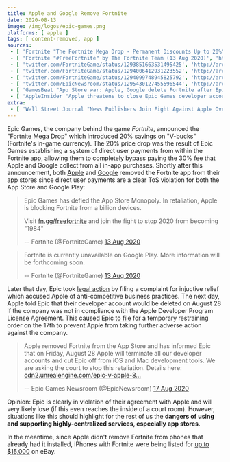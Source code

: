 ```yaml
---
title: Apple and Google Remove Fortnite
date: 2020-08-13
image: /img/logos/epic-games.png
platforms: [ apple ]
tags: [ content-removed, app ]
sources:
 - [ 'Fortnite "The Fortnite Mega Drop - Permanent Discounts Up to 20%" by The Fortnite Team (13 Aug 2020)', 'http://archive.is/38rCU' ]
 - [ 'Fortnite "#FreeFortnite" by The Fortnite Team (13 Aug 2020)', 'http://archive.is/xhsJX' ]
 - [ 'twitter.com/FortniteGame/status/1293851663531495425', 'http://archive.is/Rt1GX' ]
 - [ 'twitter.com/FortniteGame/status/1294006412931223552', 'http://archive.is/nw9lR' ]
 - [ 'twitter.com/FortniteGame/status/1294099748945825792', 'http://archive.is/4Cmkf' ]
 - [ 'twitter.com/EpicNewsroom/status/1295430127455596544', 'http://archive.is/4XFYx' ]
 - [ 'GamesBeat "App Store war: Apple, Google delete Fortnite after Epic Games adds direct payment (Updated)" by Dean Takahashi (13 Aug 2020)', 'http://archive.is/OtvaU' ]
 - [ 'AppleInsider "Apple threatens to close Epic Games developer account on Aug. 28" by Amber Neely (18 Aug 2020)', 'http://archive.is/cRsPL' ]
extra:
 - [ 'Wall Street Journal "News Publishers Join Fight Against Apple Over App Store Terms" by Benjamin Mullin (20 Aug 2020)', 'https://archive.is/v6LKN' ]
---
```


Epic Games, the company behind the game _Fortnite_, announced the "Fortnite
Mega Drop" which introduced 20% savings on "V-bucks" (Fortnite's in-game
currency). The 20% price drop was the result of Epic Games establishing a
system of direct user payments from within the Fortnite app, allowing them to
completely bypass paying the 30% fee that Apple and Google collect from all
in-app purchases. Shortly after this announcement, both
[Apple](http://archive.is/OtvaU#selection-1149.0-1159.654) and
[Google](http://archive.is/OtvaU#selection-1163.0-1169.468) removed the
Fortnite app from their app stores since direct user payments are a clear ToS
violation for both the App Store and Google Play:
> Epic Games has defied the App Store Monopoly. In retaliation, Apple is
> blocking Fortnite from a billion devices. 
>
> Visit [fn.gg/freefortnite](http://fn.gg/freefortnite) and join the fight to
> stop 2020 from becoming "1984"
>
> -- Fortnite (@FortniteGame) [13 Aug 2020](http://archive.is/nw9lR)

> Fortnite is currently unavailable on Google Play. More information will be
> forthcoming soon.
>
> -- Fortnite (@FortniteGame) [13 Aug 2020](http://archive.is/4Cmkf)

Later that day, Epic took [legal
action](https://cdn2.unrealengine.com/apple-complaint-734589783.pdf) by filing
a complaint for injuctive relief which accused Apple of anti-competitive
business practices. The next day, Apple told Epic that their developer account
would be deleted on August 28 if the company was not in compliance with the
Apple Developer Program License Agreement. This caused Epic [to
file](https://cdn2.unrealengine.com/epic-v-apple-8-17-20-768927327.pdf) for a
temporary restraining order on the 17th to prevent Apple from taking further
adverse action against the company.
> Apple removed Fortnite from the App Store and has informed Epic that on
> Friday, August 28 Apple will terminate all our developer accounts and cut
> Epic off from iOS and Mac development tools. We are asking the court to stop
> this retaliation. Details here:
> [cdn2.unrealengine.com/epic-v-apple-8...](https://cdn2.unrealengine.com/epic-v-apple-8-17-20-768927327.pdf)
>
> -- Epic Games Newsroom (@EpicNewsroom) [17 Aug 2020](http://archive.is/4XFYx)

Opinion: Epic is clearly in violation of their agreement with Apple and will
very likely lose (if this even reaches the inside of a court room). However,
situations like this should highlight for the rest of us the **dangers of using
and supporting highly-centralized services, especially app stores**.

In the meantime, since Apple didn't remove Fortnite from phones that already
had it installed, iPhones with Fortnite were being listed for [up to
$15,000](http://archive.is/GKTKg) on eBay.
